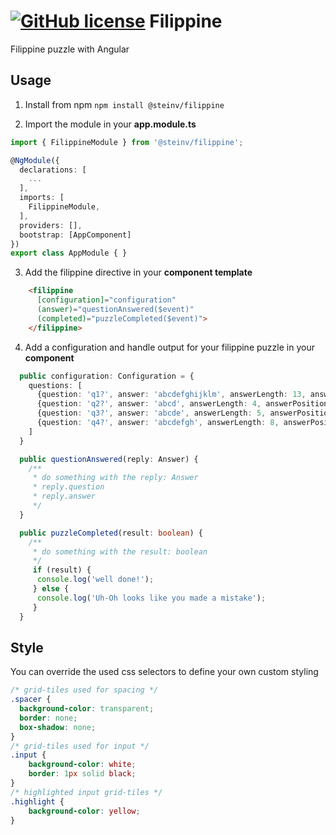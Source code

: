 # [![GitHub license](https://img.shields.io/badge/license-mit-green.svg)](https://github.com/steinv/filippine/blob/main/projects/filippine/LICENSE) Filippine

Filippine puzzle with Angular

## Usage

1. Install from npm
`npm install @steinv/filippine`

2. Import the module in your **app.module.ts**
```ts
import { FilippineModule } from '@steinv/filippine';

@NgModule({
  declarations: [
    ...
  ],
  imports: [
    FilippineModule,
  ],
  providers: [],
  bootstrap: [AppComponent]
})
export class AppModule { }
```

3. Add the filippine directive in your **component template**
```html
    <filippine 
      [configuration]="configuration" 
      (answer)="questionAnswered($event)" 
      (completed)="puzzleCompleted($event)">
    </filippine>
```

4. Add a configuration and handle output for your filippine puzzle in your **component**
```ts
  public configuration: Configuration = {
    questions: [
      {question: 'q1?', answer: 'abcdefghijklm', answerLength: 13, answerPosition: 10},
      {question: 'q2?', answer: 'abcd', answerLength: 4, answerPosition: 1},
      {question: 'q3?', answer: 'abcde', answerLength: 5, answerPosition: 2},
      {question: 'q4?', answer: 'abcdefgh', answerLength: 8, answerPosition: 2},
    ]
  }

  public questionAnswered(reply: Answer) {
    /**
     * do something with the reply: Answer 
     * reply.question
     * reply.answer
     */
  }

  public puzzleCompleted(result: boolean) {
    /**
     * do something with the result: boolean 
     */
     if (result) {
      console.log('well done!');
     } else {
      console.log('Uh-Oh looks like you made a mistake');
     }
  }
```

## Style

You can override the used css selectors to define your own custom styling
```css
/* grid-tiles used for spacing */
.spacer {
  background-color: transparent; 
  border: none;
  box-shadow: none;
}
/* grid-tiles used for input */
.input {
    background-color: white;
    border: 1px solid black;
}
/* highlighted input grid-tiles */
.highlight {
    background-color: yellow;
}
```
